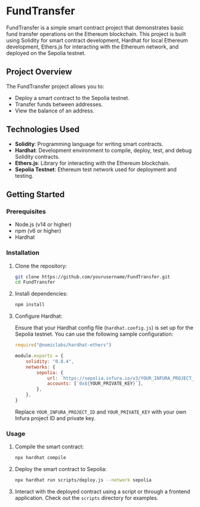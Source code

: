 # FundTransfer

FundTransfer is a simple smart contract project that demonstrates basic fund transfer operations on the Ethereum blockchain. This project is built using Solidity for smart contract development, Hardhat for local Ethereum development, Ethers.js for interacting with the Ethereum network, and deployed on the Sepolia testnet.

## Project Overview

The FundTransfer project allows you to:

-   Deploy a smart contract to the Sepolia testnet.
-   Transfer funds between addresses.
-   View the balance of an address.

## Technologies Used

-   **Solidity**: Programming language for writing smart contracts.
-   **Hardhat**: Development environment to compile, deploy, test, and debug Solidity contracts.
-   **Ethers.js**: Library for interacting with the Ethereum blockchain.
-   **Sepolia Testnet**: Ethereum test network used for deployment and testing.

## Getting Started

### Prerequisites

-   Node.js (v14 or higher)
-   npm (v6 or higher)
-   Hardhat

### Installation

1. Clone the repository:

    ```sh
    git clone https://github.com/yourusername/FundTransfer.git
    cd FundTransfer
    ```

2. Install dependencies:

    ```sh
    npm install
    ```

3. Configure Hardhat:

    Ensure that your Hardhat config file (`hardhat.config.js`) is set up for the Sepolia testnet. You can use the following sample configuration:

    ```javascript
    require("@nomiclabs/hardhat-ethers")

    module.exports = {
        solidity: "0.8.4",
        networks: {
            sepolia: {
                url: `https://sepolia.infura.io/v3/YOUR_INFURA_PROJECT_ID`,
                accounts: [`0x${YOUR_PRIVATE_KEY}`],
            },
        },
    }
    ```

    Replace `YOUR_INFURA_PROJECT_ID` and `YOUR_PRIVATE_KEY` with your own Infura project ID and private key.

### Usage

1. Compile the smart contract:

    ```sh
    npx hardhat compile
    ```

2. Deploy the smart contract to Sepolia:

    ```sh
    npx hardhat run scripts/deploy.js --network sepolia
    ```

3. Interact with the deployed contract using a script or through a frontend application. Check out the `scripts` directory for examples.
